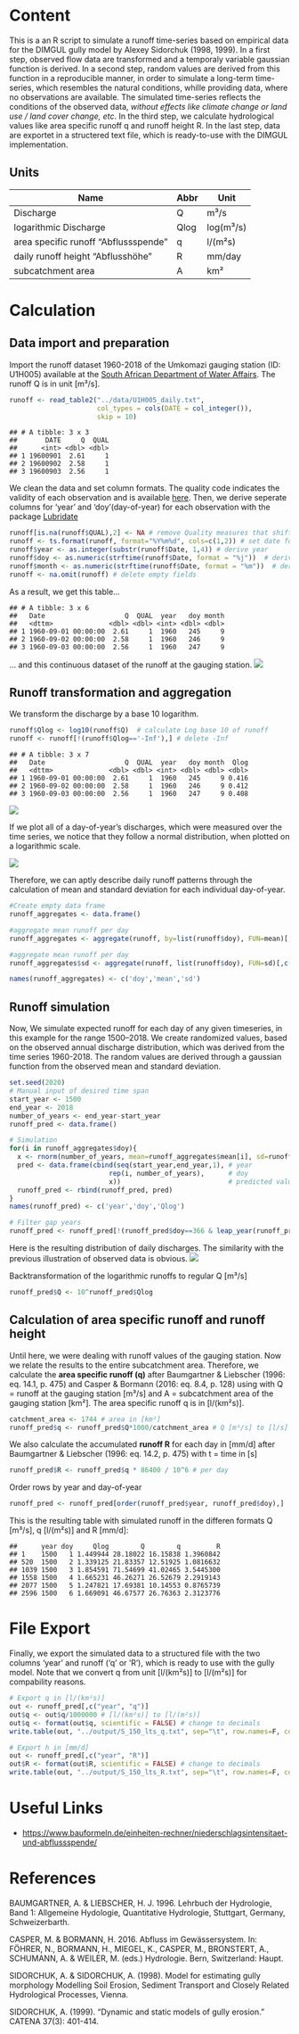 Content
=======

This is a an R script to simulate a runoff time-series based on
empirical data for the DIMGUL gully model by Alexey Sidorchuk (1998,
1999). In a first step, observed flow data are transformed and a
temporaly variable gaussian function is derived. In a second step,
random values are derived from this function in a reproducible manner,
in order to simulate a long-term time-series, which resembles the
natural conditions, whille providing data, where no observations are
available. The simulated time-series reflects the conditions of the
observed data, *without effects like climate change or land use / land
cover change, etc*. In the third step, we calculate hydrological values
like area specific runoff q and runoff height R. In the last step, data
are exportet in a structered text file, which is ready-to-use with the
DIMGUL implementation.

Units
-----

| Name                                 | Abbr | Unit      |
|--------------------------------------|------|-----------|
| Discharge                            | Q    | m³/s      |
| logarithmic Discharge                | Qlog | log(m³/s) |
| area specific runoff “Abflussspende” | q    | l/(m²s)   |
| daily runoff height “Abflusshöhe”    | R    | mm/day    |
| subcatchment area                    | A    | km²       |

Calculation
===========

Data import and preparation
---------------------------

Import the runoff dataset 1960-2018 of the Umkomazi gauging station (ID:
U1H005) available at the [South African Department of Water
Affairs](http://www.dwa.gov.za/hydrology/Verified/HyDataSets.aspx?Station=U1H005).
The runoff Q is in unit \[m³/s\].

``` r
runoff <- read_table2("../data/U1H005_daily.txt", 
                      col_types = cols(DATE = col_integer()), 
                      skip = 10)
```

    ## # A tibble: 3 x 3
    ##       DATE     Q  QUAL
    ##      <int> <dbl> <dbl>
    ## 1 19600901  2.61     1
    ## 2 19600902  2.58     1
    ## 3 19600903  2.56     1

We clean the data and set column formats. The quality code indicates the
validity of each observation and is available
[here](http://www.dwa.gov.za/hydrology/Verified/HyCodes.aspx). Then, we
derive seperate columns for ‘year’ and ‘doy’(day-of-year) for each
observation with the package
[Lubridate](https://lubridate.tidyverse.org)

``` r
runoff[is.na(runoff$QUAL),2] <- NA # remove Quality measures that shifted in the Q column
runoff <- ts.format(runoff, format="%Y%m%d", cols=c(1,2)) # set date format
runoff$year <- as.integer(substr(runoff$Date, 1,4)) # derive year
runoff$doy <- as.numeric(strftime(runoff$Date, format = "%j"))  # derive day-of-year
runoff$month <- as.numeric(strftime(runoff$Date, format = "%m"))  # derive day-of-year
runoff <- na.omit(runoff) # delete empty fields
```

As a result, we get this table…

    ## # A tibble: 3 x 6
    ##   Date                    Q  QUAL  year   doy month
    ##   <dttm>              <dbl> <dbl> <int> <dbl> <dbl>
    ## 1 1960-09-01 00:00:00  2.61     1  1960   245     9
    ## 2 1960-09-02 00:00:00  2.58     1  1960   246     9
    ## 3 1960-09-03 00:00:00  2.56     1  1960   247     9

… and this continuous dataset of the runoff at the gauging station.
![](runoff_endless_experiment_files/figure-markdown_github/plot%20time%20series-1.png)

Runoff transformation and aggregation
-------------------------------------

We transform the discharge by a base 10 logarithm.

``` r
runoff$Qlog <- log10(runoff$Q)  # calculate Log base 10 of runoff
runoff <- runoff[!(runoff$Qlog=='-Inf'),] # delete -Inf
```

    ## # A tibble: 3 x 7
    ##   Date                    Q  QUAL  year   doy month  Qlog
    ##   <dttm>              <dbl> <dbl> <int> <dbl> <dbl> <dbl>
    ## 1 1960-09-01 00:00:00  2.61     1  1960   245     9 0.416
    ## 2 1960-09-02 00:00:00  2.58     1  1960   246     9 0.412
    ## 3 1960-09-03 00:00:00  2.56     1  1960   247     9 0.408

![](runoff_endless_experiment_files/figure-markdown_github/log%20tranformation%20plot-1.png)

If we plot all of a day-of-year’s discharges, which were measured over
the time series, we notice that they follow a normal distribution, when
plotted on a logarithmic scale.

![](runoff_endless_experiment_files/figure-markdown_github/unnamed-chunk-5-1.png)

Therefore, we can aptly describe daily runoff patterns through the
calculation of mean and standard deviation for each individual
day-of-year.

``` r
#Create empty data frame
runoff_aggregates <- data.frame()

#aggregate mean runoff per day
runoff_aggregates <- aggregate(runoff, by=list(runoff$doy), FUN=mean)[,c('doy','Qlog')]

#aggregate mean runoff per day
runoff_aggregates$sd <- aggregate(runoff, list(runoff$doy), FUN=sd)[,c('Qlog')]

names(runoff_aggregates) <- c('doy','mean','sd')
```

Runoff simulation
-----------------

Now, We simulate expected runoff for each day of any given timeseries,
in this example for the range 1500–2018. We create randomized values,
based on the observed annual discharge distribution, which was derived
from the time series 1960-2018. The random values are derived through a
gaussian function from the observed mean and standard deviation.

``` r
set.seed(2020)
# Manual input of desired time span
start_year <- 1500
end_year <- 2018
number_of_years <- end_year-start_year
runoff_pred <- data.frame()

# Simulation
for(i in runoff_aggregates$doy){
  x <- rnorm(number_of_years, mean=runoff_aggregates$mean[i], sd=runoff_aggregates$sd[i])
  pred <- data.frame(cbind(seq(start_year,end_year,1), # year
                         rep(i, number_of_years),      # doy
                         x))                           # predicted values
  runoff_pred <- rbind(runoff_pred, pred)
}
names(runoff_pred) <- c('year','doy','Qlog')

# Filter gap years
runoff_pred <- runoff_pred[!(runoff_pred$doy==366 & leap_year(runoff_pred$year)==TRUE),]
```

Here is the resulting distribution of daily discharges. The similarity
with the previous illustration of observed data is obvious.
![](runoff_endless_experiment_files/figure-markdown_github/simulation%20plot-1.png)

Backtransformation of the logarithmic runoffs to regular Q \[m³/s\]

``` r
runoff_pred$Q <- 10^runoff_pred$Qlog
```

Calculation of area specific runoff and runoff height
-----------------------------------------------------

Until here, we were dealing with runoff values of the gauging station.
Now we relate the results to the entire subcatchment area. Therefore, we
calculate the **area specific runoff (q)** after Baumgartner & Liebscher
(1996: eq. 14.1, p. 475) and Casper & Bormann (2016: eq. 8.4, p. 128)
using with Q = runoff at the gauging station \[m³/s\] and A =
subcatchment area of the gauging station \[km²\]. The area specific
runoff q is in \[l/(km²s)\].

``` r
catchment_area <- 1744 # area in [km²]
runoff_pred$q <- runoff_pred$Q*1000/catchment_area # Q [m³/s] to [l/s]
```

We also calculate the accumulated **runoff R** for each day in \[mm/d\]
after Baumgartner & Liebscher (1996: eq. 14.2, p. 475) with t = time in
\[s\]

``` r
runoff_pred$R <- runoff_pred$q * 86400 / 10^6 # per day
```

Order rows by year and day-of-year

``` r
runoff_pred <- runoff_pred[order(runoff_pred$year, runoff_pred$doy),]
```

This is the resulting table with simulated runoff in the differen
formats Q \[m³/s\], q \[l/(m²s)\] and R \[mm/d\]:

    ##      year doy     Qlog        Q        q         R
    ## 1    1500   1 1.449944 28.18022 16.15838 1.3960842
    ## 520  1500   2 1.339125 21.83357 12.51925 1.0816632
    ## 1039 1500   3 1.854591 71.54699 41.02465 3.5445300
    ## 1558 1500   4 1.665231 46.26271 26.52679 2.2919143
    ## 2077 1500   5 1.247821 17.69381 10.14553 0.8765739
    ## 2596 1500   6 1.669091 46.67577 26.76363 2.3123776

File Export
===========

Finally, we export the simulated data to a structured file with the two
columns ‘year’ and runoff (‘q’ or ‘R’), which is ready to use with the
gully model. Note that we convert q from unit \[l/(km²s)\] to
\[l/(m²s)\] for compability reasons.

``` r
# Export q in [l/(km²s)]
out <- runoff_pred[,c("year", "q")]
out$q <- out$q/1000000 # [l/(km²s)] to [l/(m²s)]
out$q <- format(out$q, scientific = FALSE) # change to decimals
write.table(out, "../output/S_150_lts_q.txt", sep="\t", row.names=F, col.names=F, quote=F)

# Export h in [mm/d]
out <- runoff_pred[,c("year", "R")] 
out$R <- format(out$R, scientific = FALSE) # change to decimals
write.table(out, "../output/S_150_lts_R.txt", sep="\t", row.names=F, col.names=F, quote=F)
```

Useful Links
============

-   <https://www.bauformeln.de/einheiten-rechner/niederschlagsintensitaet-und-abflussspende/>

References
==========

BAUMGARTNER, A. & LIEBSCHER, H. J. 1996. Lehrbuch der Hydrologie, Band
1: Allgemeine Hydologie, Quantitative Hydrologie, Stuttgart, Germany,
Schweizerbarth.

CASPER, M. & BORMANN, H. 2016. Abfluss im Gewässersystem. In: FÖHRER,
N., BORMANN, H., MIEGEL, K., CASPER, M., BRONSTERT, A., SCHUMANN, A. &
WEILER, M. (eds.) Hydrologie. Bern, Switzerland: Haupt.

SIDORCHUK, A. & SIDORCHUK, A. (1998). Model for estimating gully
morphology Modelling Soil Erosion, Sediment Transport and Closely
Related Hydrological Processes, Vienna.

SIDORCHUK, A. (1999). “Dynamic and static models of gully erosion.”
CATENA 37(3): 401-414.
